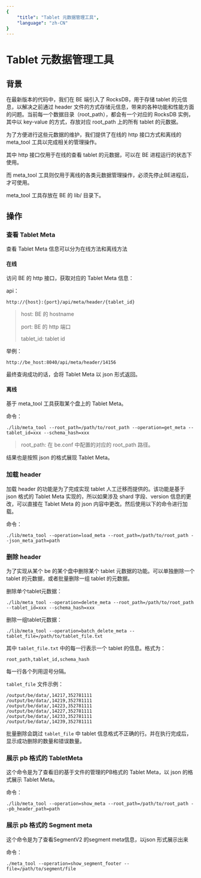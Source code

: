 ```yaml
---
{
    "title": "Tablet 元数据管理工具",
    "language": "zh-CN"
}
---
```


# Tablet 元数据管理工具 

## 背景

在最新版本的代码中，我们在 BE 端引入了 RocksDB，用于存储 tablet 的元信息，以解决之前通过 header 文件的方式存储元信息，带来的各种功能和性能方面的问题。当前每一个数据目录（root\_path），都会有一个对应的 RocksDB 实例，其中以 key-value 的方式，存放对应 root\_path 上的所有 tablet 的元数据。

为了方便进行这些元数据的维护，我们提供了在线的 http 接口方式和离线的 meta\_tool 工具以完成相关的管理操作。

其中 http 接口仅用于在线的查看 tablet 的元数据，可以在 BE 进程运行的状态下使用。

而 meta\_tool 工具则仅用于离线的各类元数据管理操作，必须先停止BE进程后，才可使用。

meta\_tool 工具存放在 BE 的 lib/ 目录下。

## 操作

### 查看 Tablet Meta

查看 Tablet Meta 信息可以分为在线方法和离线方法

#### 在线

访问 BE 的 http 接口，获取对应的 Tablet Meta 信息：

api：

`http://{host}:{port}/api/meta/header/{tablet_id}`


> host: BE 的 hostname
> 
> port: BE 的 http 端口
> 
> tablet_id: tablet id

举例：
    
`http://be_host:8040/api/meta/header/14156`

最终查询成功的话，会将 Tablet Meta 以 json 形式返回。

#### 离线

基于 meta\_tool 工具获取某个盘上的 Tablet Meta。

命令：

```
./lib/meta_tool --root_path=/path/to/root_path --operation=get_meta --tablet_id=xxx --schema_hash=xxx
```

> root_path: 在 be.conf 中配置的对应的 root_path 路径。

结果也是按照 json 的格式展现 Tablet Meta。

### 加载 header

加载 header 的功能是为了完成实现 tablet 人工迁移而提供的。该功能是基于 json 格式的 Tablet Meta 实现的，所以如果涉及 shard 字段、version 信息的更改，可以直接在 Tablet Meta 的 json 内容中更改。然后使用以下的命令进行加载。

命令：

```
./lib/meta_tool --operation=load_meta --root_path=/path/to/root_path --json_meta_path=path
```

### 删除 header

为了实现从某个 be 的某个盘中删除某个 tablet 元数据的功能。可以单独删除一个 tablet 的元数据，或者批量删除一组 tablet 的元数据。

删除单个tablet元数据：

```
./lib/meta_tool --operation=delete_meta --root_path=/path/to/root_path --tablet_id=xxx --schema_hash=xxx
```

删除一组tablet元数据：

```
./lib/meta_tool --operation=batch_delete_meta --tablet_file=/path/to/tablet_file.txt
```

其中 `tablet_file.txt` 中的每一行表示一个 tablet 的信息。格式为：

`root_path,tablet_id,schema_hash`

每一行各个列用逗号分隔。

`tablet_file` 文件示例：

```
/output/be/data/,14217,352781111
/output/be/data/,14219,352781111
/output/be/data/,14223,352781111
/output/be/data/,14227,352781111
/output/be/data/,14233,352781111
/output/be/data/,14239,352781111
```

批量删除会跳过 `tablet_file` 中 tablet 信息格式不正确的行。并在执行完成后，显示成功删除的数量和错误数量。

### 展示 pb 格式的 TabletMeta

这个命令是为了查看旧的基于文件的管理的PB格式的 Tablet Meta，以 json 的格式展示 Tablet Meta。

命令：

```
./lib/meta_tool --operation=show_meta --root_path=/path/to/root_path --pb_header_path=path
```

### 展示 pb 格式的 Segment meta

这个命令是为了查看SegmentV2 的segment meta信息，以json 形式展示出来

命令：

```
./meta_tool --operation=show_segment_footer --file=/path/to/segment/file

```
